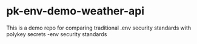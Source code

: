 # pk-env-demo-weather-api
This is a demo repo for comparing traditional .env security standards with polykey secrets -env security standards 

